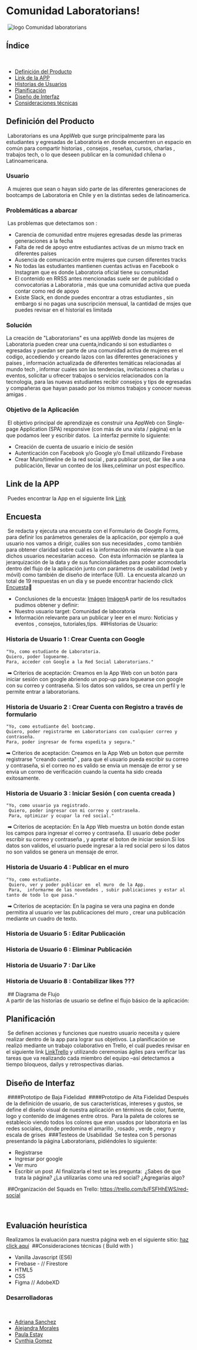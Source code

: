 # Comunidad Laboratorians!
​
 ![logo Comunidad laboratorians](src/assets/img/Captura3.JPG) 



## Índice
​
* [Definición del Producto](#definicion)
* [Link de la APP ](#link)
* [Historias de Usuarios](#historias-de-usuarios)
* [Planificación](#planificacion)
* [Diseño de Interfaz](#diseño)
* [Consideraciones técnicas](#consideraciones-técnicas-front-end)
​
## Definición del Producto 
​
Laboratorians es una AppWeb que surge principalmente para las estudiantes y egresadas de Laboratoria en donde encuentren un espacio en común para compartir historias , consejos , reseñas, cursos, charlas , trabajos tech, o lo que deseen publicar en la comunidad chilena o Latinoamericana.
​
### Usuario  
​
A mujeres que sean o hayan sido parte de las diferentes generaciones de bootcamps de Laboratoria en Chile y en la distintas sedes de latinoamerica. 
​
### Problemáticas a abarcar 
​
Las problemas que detectamos son : 
- Carencia de comunidad entre mujeres egresadas desde las primeras generaciones a la fecha 
- Falta de red de apoyo entre estudiantes activas de un mismo track en diferentes países 
- Ausencia de comunicación entre mujeres que cursen diferentes tracks 
- No todas las estudiantes mantienen cuentas activas en Facebook o Instagram que es donde Laboratoria oficial tiene su comunidad
- El contenido en RRSS antes mencionadas suele ser de publicidad o convocatorias a  Laboratoria , más que una comunidad activa que pueda contar como red de apoyo 
- Existe Slack, en donde puedes encontrar a otras estudiantes , sin embargo si no pagas una suscripción mensual, la cantidad de msjes que puedes revisar en el historial es limitada
​
### Solución 
La creación de "Laboratorians" es una appWeb donde las mujeres de Laboratoria pueden crear una cuenta,indicando si son estudiantes o egresadas y puedan ser parte de una comunidad activa de mujeres en el codigo, accediendo  y creando lazos con las diferentes generaciones y paises  , información actualizada de diferentes temáticas relacionadas al mundo tech , informar cuales son las tendencias, invitaciones a charlas u eventos, solicitar u ofrecer trabajos o servicios relacionados con la tecnologia, para las  nuevas estudiantes recibir consejos y tips de egresadas y compañeras que hayan pasado por los mismos trabajos y  conocer nuevas amigas .
​
### Objetivo de la Aplicación
​
El objetivo principal de aprendizaje es construir una AppWeb con Single-page Application (SPA) responsive (con más de una vista / página) en la que podamos leer y escribir datos.
​
La interfaz permite  lo siguiente:
​
- Creación de cuenta de usuario e inicio de sesión 
- Autenticación con Facebook y/o Google y/o Email utilizando Firebase 
- Crear Muro/timeline de la red social , para publicar post, dar like a una publicación, llevar un conteo de los likes,celiminar un post específico.
​
## Link de la APP 
​
Puedes encontrar la App en el siguiente link 
[Link](https://adrievelyn.github.io/SCL010-Social-Network/src/index.html)
​
## Encuesta
​
Se redacta y ejecuta una encuesta con el Formulario de Google Forms, para definir los parámetros generales de la aplicación, por ejemplo a qué usuario nos vamos a dirigir, cuáles son sus necesidades , como también para obtener claridad sobre cuál es la información más relevante a la que dichos usuarios necesitarían acceso.
​
Con ésta información se plantea la jerarquización de la data y de sus funcionalidades para poder acomodarla dentro del flujo de la aplicación junto con parámetros de usabilidad (web y móvil) como también de diseño de interface (UI).
​
La encuesta alcanzó un total de 19 respuestas en un día y se puede encontrar haciendo click  [Encuesta](https://docs.google.com/forms/d/1t352sbh-EMpX-eMze90nhKXZ5Y4WrK_BrFf4yn-qM64/prefill)📝
​
- Conclusiones de la encuesta:
[Imágen](https://adrievelyn.github.io/SCL010-Social-Network/src/assets/img/resultados.png)
[Imágen](https://adrievelyn.github.io/SCL010-Social-Network/src/assets/img/resultados2.png)
​
A partir de los resultados pudimos obtener y definir:
​
- Nuestro usuario target: Comunidad de laboratoria
- Información relevante para un publicar   y leer en el muro: Noticias y eventos , consejos, tutoriales,tips.
​
##Historias de Usuario:
​
### Historia de Usuario 1 : Crear Cuenta con Google
	"Yo, como estudiante de Laboratoria.
 	Quiero, poder loguearme.
 	Para, acceder con Google a la Red Social Laboratorians."
​
➡ Criterios de aceptación: Creamos en la App Web con un  botón para iniciar sesión con google abriendo un pop-up para loguearse con google con su correo y contraseña. Si los datos son validos, se crea un perfil y le permite entrar a laboratorians.

### Historia de Usuario 2 : Crear Cuenta con Registro a través de formulario 
	"Yo, como estudiante del bootcamp. 
 	Quiero, poder registrarme en Laboratorians con cualquier correo y contraseña.
 	Para, poder ingresar de forma espedita y segura."

 ➡ Criterios de aceptación: Creamos en la App Web  un boton que permite registrarse  "creando cuenta" , para que el usuario pueda escribir su correo y contraseña, si el correo no es valido se envia un mensaje de error y se envia un correo de verificación cuando la cuenta ha sido creada exitosamente.

### Historia de Usuario 3 : Iniciar Sesión ( con cuenta creada )
	"Yo, como usuario ya registrado.
	 Quiero, poder ingresar con mi correo y contraseña.
	 Para, optimizar y ocupar la red social."
​
➡ Criterios de aceptación: En la App Web muestra un botón donde estan los  campos para ingresar el correo y contraseña. El usuario debe poder escribir su correo  y contraseña , y  apretar el boton de iniciar sesion.Si los datos son validos, el usuario puede ingresar a la red social pero si los datos no son validos se genera un mensaje de error.

### Historia de Usuario 4 : Publicar en el muro 
	"Yo, como estudiante.
	 Quiero, ver y poder publicar en  el muro  de la App.
	 Para,  informarme de las novedades , subir publicaciones y estar al tanto de todo lo que pasa."
​
➡ Criterios de aceptación: En la pagina se vera una pagina en donde permitira al  usuario ver las publicaciones del muro , crear una publicación mediante un cuadro de texto. 
​
### Historia de Usuario 5 : Editar Publicación
### Historia de Usuario 6 : Eliminar Publicación
### Historia de Usuario 7 : Dar Like
### Historia de Usuario 8 : Contabilizar likes ???
​
​## Diagrama de Flujo  
​
A partir de las historias de usuario se define el flujo básico de la aplicación:
​
## Planificación 
​
Se definen acciones y funciones que nuestro usuario necesita y quiere realizar dentro de la app para lograr sus objetivos. La planificación se realizó mediante un trabajo colaborativo en Trello, el cuál puedes revisar en el siguiente link [LinkTrello](https://trello.com/b/FSFHhEWS/red-social) y utilizando ceremonias ágiles para verificar las tareas que va realizando cada miembro del equipo –así detectamos a tiempo bloqueos, dailys y retrospectivas diarias.
​
​
## Diseño de Interfaz
​
####Prototipo de Baja Fidelidad 
​
####Prototipo de Alta Fidelidad 
​
Después de la definición de usuario, de sus características, intereses y gustos, se define el diseño visual de nuestra aplicación en términos de color, fuente, logo y contenido de imágenes entre otros.
​
Para la paleta de colores se establecio viendo todos los colores que eran usados por laboratoria en las redes sociales, donde predomina el amarillo , rosado , verde , negro y escala de grises 
​
###Testeos de Usabilidad
​
Se testea con 5 personas presentando la página Laboratorians, pidiéndoles lo siguiente:
​
- Registrarse
- Ingresar por google 
- Ver muro 
- Escribir un post 
​
Al finalizarla el test se les pregunta:
​
    ¿Sabes de que trata la página?
    ¿La utilizarías como una red social?
    ¿Agregarías algo?

​
##Organización del Squads en Trello:
https://trello.com/b/FSFHhEWS/red-social

​
## Evaluación heurística 
Realizamos la evaluación para nuestra página web en el siguiente sitio: [haz click aquí](https://docs.google.com/spreadsheets/d/1kQ9hsZ9nWkKCiiaW9uN-zUcRCISYY0WRtSaQyXn-XV0/edit?usp=sharing)
​
##Consideraciones técnicas ( Build with )
​
- Vanilla Javascript (ES6)
- Firebase - // Firestore
- HTML5
- CSS
- Figma // AdobeXD
​
### Desarrolladoras
​
- [Adriana Sanchez](https://github.com/adrievelyn)
- [Alejandra Morales](https://github.com/AlejandraMoralesB)
- [Paula Estay ](https://github.com/paulaestayc)
- [Cynthia Gomez](https://github.com/cynthiagomezmontoya)
​